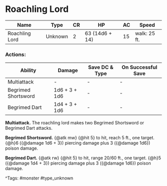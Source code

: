 # Roachling Lord

| Name | Type | CR | HP | AC | Speed |
|------|------|----|----|----|-------|
| Roachling Lord | Unknown | 2 | 63 (14d6 + 14) | 15 | walk: 25 ft. |

### Actions:

| Ability | Damage | Save DC & Type | On Successful Save |
|---------|--------|----------------|--------------------|
| Multiattack | - | - | - |
| Begrimed Shortsword | 1d6 + 3 + 1d6 | - | - |
| Begrimed Dart | 1d4 + 3 + 1d6 | - | - |


**Multiattack.** The roachling lord makes two Begrimed Shortsword or Begrimed Dart attacks.

**Begrimed Shortsword.** {@atk mw} {@hit 5} to hit, reach 5 ft., one target. {@h}6 ({@damage 1d6 + 3}) piercing damage plus 3 ({@damage 1d6}) poison damage.

**Begrimed Dart.** {@atk rw} {@hit 5} to hit, range 20/60 ft., one target. {@h}5 ({@damage 1d4 + 3}) piercing damage plus 3 ({@damage 1d6}) poison damage.

^Tags: #monster #type_unknown